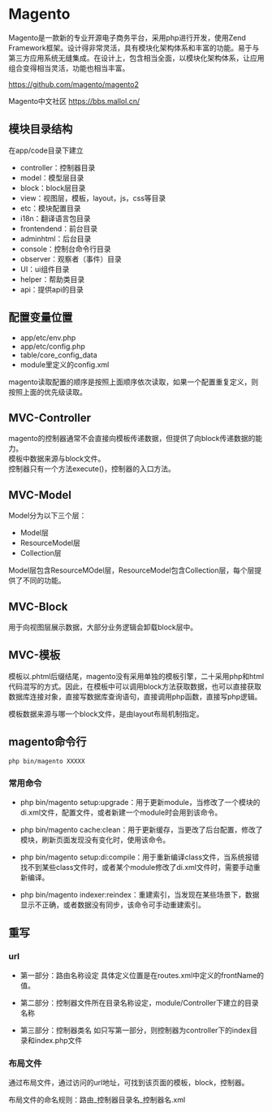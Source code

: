 # Magento

Magento是一款新的专业开源电子商务平台，采用php进行开发，使用Zend Framework框架。设计得非常灵活，具有模块化架构体系和丰富的功能。易于与第三方应用系统无缝集成。在设计上，包含相当全面，以模块化架构体系，让应用组合变得相当灵活，功能也相当丰富。

https://github.com/magento/magento2

Magento中文社区 https://bbs.mallol.cn/


## 模块目录结构
在app/code目录下建立

* controller：控制器目录
* model：模型层目录
* block：block层目录
* view：视图层，模板，layout，js，css等目录
* etc：模块配置目录
* i18n：翻译语言包目录
* frontendend：前台目录
* adminhtml：后台目录
* console：控制台命令行目录
* observer：观察者（事件）目录
* UI：ui组件目录
* helper：帮助类目录
* api：提供api的目录

## 配置变量位置
* app/etc/env.php
* app/etc/config.php
* table/core_config_data
* module里定义的config.xml

magento读取配置的顺序是按照上面顺序依次读取，如果一个配置重复定义，则按照上面的优先级读取。

## MVC-Controller

magento的控制器通常不会直接向模板传递数据，但提供了向block传递数据的能力。  
模板中数据来源与block文件。  
控制器只有一个方法execute()，控制器的入口方法。


## MVC-Model

Model分为以下三个层：
* Model层
* ResourceModel层
* Collection层

Model层包含ResourceMOdel层，ResourceModel包含Collection层，每个层提供了不同的功能。

## MVC-Block
用于向视图层展示数据，大部分业务逻辑会卸载block层中。

## MVC-模板
模板以.phtml后缀结尾，magento没有采用单独的模板引擎，二十采用php和html代码混写的方式。因此，在模板中可以调用block方法获取数据，也可以直接获取数据库连接对象，直接写数据库查询语句，直接调用php函数，直接写php逻辑。  

模板数据来源与哪一个block文件，是由layout布局机制指定。


## magento命令行
```shell
php bin/magento XXXXX  
```

### 常用命令
* php bin/magento setup:upgrade：用于更新module，当修改了一个模块的di.xml文件，配置文件，或者新建一个module时会用到该命令。

* php bin/magento cache:clean：用于更新缓存，当更改了后台配置，修改了模块，刷新页面发现没有变化时，使用该命令。

* php bin/magento setup:di:compile：用于重新编译class文件，当系统报错找不到某些class文件时，或者某个module修改了di.xml文件时，需要手动重新编译。

* php bin/magento indexer:reindex：重建索引，当发现在某些场景下，数据显示不正确，或者数据没有同步，该命令可手动重建索引。

## 重写

### url
* 第一部分：路由名称设定
具体定义位置是在routes.xml中定义的frontName的值。

* 第二部分：控制器文件所在目录名称设定，module/Controller下建立的目录名称
* 第三部分：控制器类名
如只写第一部分，则控制器为controller下的index目录和index.php文件  

### 布局文件
通过布局文件，通过访问的url地址，可找到该页面的模板，block，控制器。

布局文件的命名规则：路由_控制器目录名_控制器名.xml


